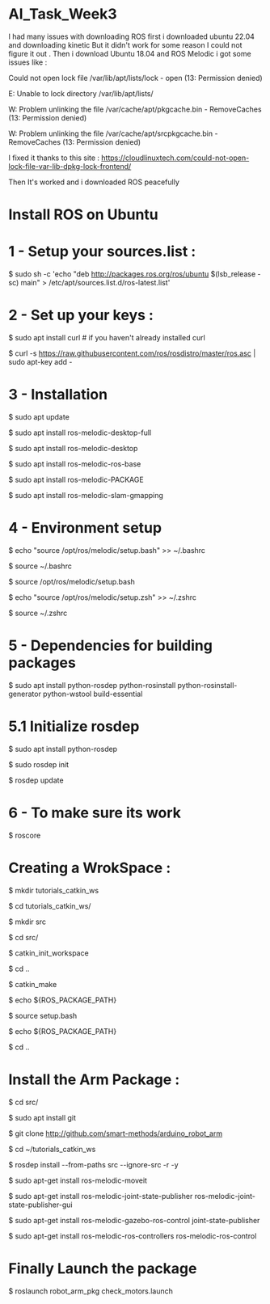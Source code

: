 # AI_Task_Week3
I had many issues with downloading ROS first i downloaded ubuntu 22.04 and downloading kinetic But it didn't work for some reason I could not figure it out .
Then i download Ubuntu 18.04 and ROS Melodic i got some issues like :

Could not open lock file /var/lib/apt/lists/lock - open (13: Permission denied)

E: Unable to lock directory /var/lib/apt/lists/

W: Problem unlinking the file /var/cache/apt/pkgcache.bin - RemoveCaches (13: Permission denied)

W: Problem unlinking the file /var/cache/apt/srcpkgcache.bin - RemoveCaches (13: Permission denied)

I fixed it thanks to this site : https://cloudlinuxtech.com/could-not-open-lock-file-var-lib-dpkg-lock-frontend/

Then It's worked and i downloaded ROS peacefully 

# Install ROS on Ubuntu

# 1 - Setup your sources.list :

$  sudo sh -c 'echo "deb http://packages.ros.org/ros/ubuntu $(lsb_release -sc) main" > /etc/apt/sources.list.d/ros-latest.list'

# 2 - Set up your keys :

$  sudo apt install curl # if you haven't already installed curl

$  curl -s https://raw.githubusercontent.com/ros/rosdistro/master/ros.asc | sudo apt-key add -

# 3 - Installation

$  sudo apt update

$  sudo apt install ros-melodic-desktop-full

$  sudo apt install ros-melodic-desktop

$  sudo apt install ros-melodic-ros-base

$  sudo apt install ros-melodic-PACKAGE

$  sudo apt install ros-melodic-slam-gmapping

# 4 - Environment setup

$  echo "source /opt/ros/melodic/setup.bash" >> ~/.bashrc

$  source ~/.bashrc

$  source /opt/ros/melodic/setup.bash

$  echo "source /opt/ros/melodic/setup.zsh" >> ~/.zshrc

$  source ~/.zshrc

# 5 - Dependencies for building packages

$  sudo apt install python-rosdep python-rosinstall python-rosinstall-generator python-wstool build-essential

# 5.1 Initialize rosdep

$  sudo apt install python-rosdep

$  sudo rosdep init

$  rosdep update

# 6 - To make sure its work 

$ roscore

# Creating a WrokSpace :

$ mkdir tutorials_catkin_ws

$ cd tutorials_catkin_ws/

$ mkdir src

$ cd src/

$ catkin_init_workspace

$ cd .. 

$ catkin_make

$ echo ${ROS_PACKAGE_PATH}

$ source setup.bash

$ echo ${ROS_PACKAGE_PATH}

$ cd ..

# Install the Arm Package :

$ cd src/

$ sudo apt install git

$ git clone http://github.com/smart-methods/arduino_robot_arm

$ cd  ~/tutorials_catkin_ws

$ rosdep install --from-paths src --ignore-src -r -y

$ sudo apt-get install ros-melodic-moveit

$ sudo apt-get install ros-melodic-joint-state-publisher ros-melodic-joint-state-publisher-gui

$ sudo apt-get install ros-melodic-gazebo-ros-control joint-state-publisher

$ sudo apt-get install ros-melodic-ros-controllers ros-melodic-ros-control

# Finally Launch the package

$ roslaunch robot_arm_pkg check_motors.launch


